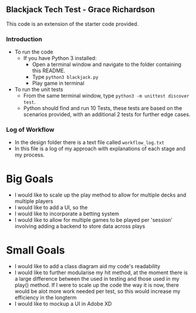 ## Blackjack Tech Test - Grace Richardson

This code is an extension of the starter code provided.

### Introduction
- To run the code
    - If you have Python 3 installed:
        - Open a terminal window and navigate to the folder containing this README.
        - Type `python3 blackjack.py`
        - Play game in terminal
- To run the unit tests
    - From the same terminal window, type `python3 -m unittest discover test`.
    - Python should find and run  10 Tests, these tests are based on the scenarios provided, with an additional 2 tests for further edge cases. 
    

### Log of Workflow
- In the design folder there is a text file called `workflow_log.txt`
- In this file is a log of my approach with explanations of each stage and my process. 



# Big Goals
- I would like to scale up the play method to allow for multiple decks and multiple players
- I would like to add a UI, so the 
- I would like to incorporate a betting system 
- I would like to allow for multiple games to be played per 'session' involving adding a backend to store data across plays
# Small Goals 
- I would like to add a class diagram aid my code's readability 
- I would like to further modularise my hit method, at the moment there is a large difference between the used in testing and those used in my play() method. If I were to scale up the code the way it is now, there would be alot more work needed per test, so this would increase my efficiency in the longterm
- I would like to mockup a UI in Adobe XD


    

